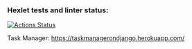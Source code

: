 ### Hexlet tests and linter status:
[![Actions Status](https://github.com/Nikita-Illarionov/python-project-lvl4/workflows/hexlet-check/badge.svg)](https://github.com/Nikita-Illarionov/python-project-lvl4/actions)


Task Manager:
https://taskmanagerondjango.herokuapp.com/
